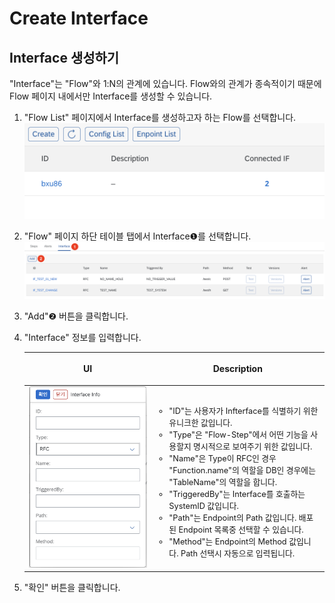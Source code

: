 # Create Interface

## Interface 생성하기

"Interface"는 "Flow"와 1:N의 관계에 있습니다. Flow와의 관계가 종속적이기 때문에 Flow 페이지 내에서만 Interface를 생성할 수 있습니다.

1. "Flow List" 페이지에서 Interface를 생성하고자 하는 Flow를 선택합니다.
   ![Image](assets/eai_flow_list.png)
2. "Flow" 페이지 하단 테이블 탭에서 Interface❶를 선택합니다.
   ![Image](assets/eai_if_create.png)
3. "Add"❷ 버튼을 클릭합니다.
4. "Interface" 정보를 입력합니다.
   
    |UI  |<p style="text-align: center;">Description</p>|
    |:---:|------------|
    |![Image](assets/eai_if_info.png)  |  <ul style="font-size: .8rem;"><li>"ID"는 사용자가 Infterface를 식별하기 위한 유니크한 값입니다.</li><li>"Type"은 "Flow-Step"에서 어떤 기능을 사용할지 명시적으로 보여주기 위한 값입니다.</li><li>"Name"은 Type이 RFC인 경우 "Function.name"의 역할을 DB인 경우에는 "TableName"의 역할을 합니다.</li><li>"TriggeredBy"는 Interface를 호출하는 SystemID 값입니다.</li><li>"Path"는 Endpoint의 Path 값입니다. 배포된 Endpoint 목록중 선택할 수 있습니다.</li><li>"Method"는 Endpoint의 Method 값입니다. Path 선택시 자동으로 입력됩니다.</li></ul>|  
    
5. "확인" 버튼을 클릭합니다.